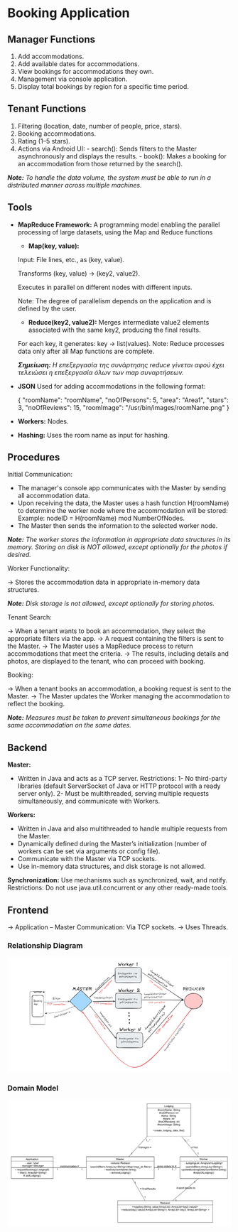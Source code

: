 # Booking Application #

## Manager Functions ##

1) Add accommodations.
2) Add available dates for accommodations.
3) View bookings for accommodations they own.
4) Management via console application.
5) Display total bookings by region for a specific time period.

## Tenant Functions ##

1) Filtering (location, date, number of people, price, stars).
2) Booking accommodations.
3) Rating (1–5 stars).
4) Actions via Android UI:
        - search(): Sends filters to the Master asynchronously and displays the results.
        - book(): Makes a booking for an accommodation from those returned by the search().


_**Note:** To handle the data volume, the system must be able to run in a distributed manner across multiple machines._

## Tools ##

-	**MapReduce Framework:** A programming model enabling the parallel processing of large datasets, using the Map and Reduce functions
    - **Map(key, value):**
      
    Input: File lines, etc., as (key, value).
 	
    Transforms (key, value) → (key2, value2).

    Executes in parallel on different nodes with different inputs.
 	
    Note: The degree of parallelism depends on the application and is defined by the user.

    
    - **Reduce(key2, value2):** Merges intermediate value2 elements associated with the same key2, producing the final results.
      
    For each key, it generates: key → list(values).
    Note: Reduce processes data only after all Map functions are complete.
    
      _**Σημείωση:** Η επεξεργασία της συνάρτησης reduce γίνεται αφού έχει τελειώσει η επεξεργασία όλων των map συναρτήσεων._

-	**JSON** Used for adding accommodations in the following format:

    {
        "roomName": "roomName",
        "noOfPersons": 5,
        "area": "Area1",
        "stars": 3,
        "noOfReviews": 15,
        "roomImage": "/usr/bin/images/roomName.png"
    }

-	**Workers:** Nodes.

-	**Hashing:** Uses the room name as input for hashing.

## Procedures ##

Initial Communication:

- The manager's console app communicates with the Master by sending all accommodation data.
- Upon receiving the data, the Master uses a hash function H(roomName) to determine the worker node where the accommodation will be stored:
        Example: nodeID = H(roomName) mod NumberOfNodes.
- The Master then sends the information to the selected worker node.

_**Note:** The worker stores the information in appropriate data structures in its memory. Storing on disk is NOT allowed, except optionally for the photos if desired._

Worker Functionality:

-> Stores the accommodation data in appropriate in-memory data structures.

_**Note:** Disk storage is not allowed, except optionally for storing photos._

Tenant Search:

-> When a tenant wants to book an accommodation, they select the appropriate filters via the app.
-> A request containing the filters is sent to the Master.
-> The Master uses a MapReduce process to return accommodations that meet the criteria.
-> The results, including details and photos, are displayed to the tenant, who can proceed with booking.

Booking:

-> When a tenant books an accommodation, a booking request is sent to the Master.
-> The Master updates the Worker managing the accommodation to reflect the booking.
    
_**Note:** Measures must be taken to prevent simultaneous bookings for the same accommodation on the same dates._

## Backend ##

**Master:**
- Written in Java and acts as a TCP server.
        Restrictions:
            1- No third-party libraries (default ServerSocket of Java or HTTP protocol with a ready server only).
            2- Must be multithreaded, serving multiple requests simultaneously, and communicate with Workers.

**Workers:**
- Written in Java and also multithreaded to handle multiple requests from the Master.
- Dynamically defined during the Master’s initialization (number of workers can be set via arguments or config file).
- Communicate with the Master via TCP sockets.
- Use in-memory data structures, and disk storage is not allowed.

**Synchronization:**
        Use mechanisms such as synchronized, wait, and notify.
        Restrictions: Do not use java.util.concurrent or any other ready-made tools.

## Frontend ##

-> Application – Master Communication: Via TCP sockets.
-> Uses Threads.


### Relationship Diagram

![Relationship Diagram](/images/scheme.png)

### Domain Model

![Domain Model](/images/class_diagram.png)
